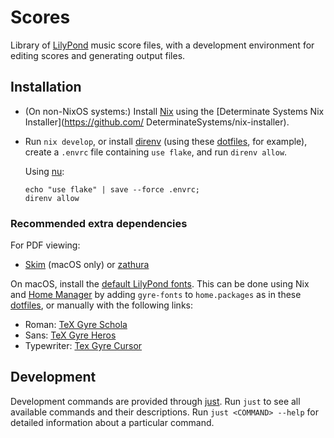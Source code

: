 # Scores

Library of [LilyPond](https://lilypond.org/) music score files, with a
development environment for editing scores and generating output files.

## Installation

- (On non-NixOS systems:) Install
  [Nix](https://nixos.org/manual/nix/stable/) using the
  [Determinate Systems Nix Installer](<https://github.com/>
  DeterminateSystems/nix-installer).

- Run `nix develop`, or install [direnv](https://direnv.net/) (using these
  [dotfiles](https://github.com/tymbalodeon/.dotfiles), for example), create a
  `.envrc` file containing `use flake`, and run `direnv allow`.

  Using [nu](https://www.nushell.sh/):

  ```nushell
  echo "use flake" | save --force .envrc;
  direnv allow
  ```

### Recommended extra dependencies

For PDF viewing:

- [Skim](https://skim-app.sourceforge.io/ "Skim") (macOS only) or
  [zathura](https://pwmt.org/projects/zathura "zathura")

On macOS, install the
[default LilyPond fonts](https://lilypond.org/doc/v2.24/Documentation/notation/fonts#font-families).
This can be done using Nix and
[Home Manager](https://nix-community.github.io/home-manager/) by adding
`gyre-fonts` to `home.packages` as in these
[dotfiles](https://github.com/tymbalodeon/.dotfiles), or manually with the
following links:

<!-- markdownlint-disable line-length -->

- Roman:
  [TeX Gyre Schola](https://www.gust.org.pl/projects/e-foundry/tex-gyre/schola/qcs2.005otf.zip "TeX Gyre Schola")
- Sans:
  [TeX Gyre Heros](https://www.gust.org.pl/projects/e-foundry/tex-gyre/heros/qhv2.004otf.zip "TeX Gyre Heros")
- Typewriter:
  [Tex Gyre Cursor](https://www.gust.org.pl/projects/e-foundry/tex-gyre/cursor/qcr2.004otf.zip "TeX Gyre Cursor")

<!-- markdownlint-enable line-length -->

## Development

Development commands are provided through
[just](https://just.systems/man/en/). Run `just` to see all available commands
and their descriptions. Run `just <COMMAND> --help` for detailed information
about a particular command.
